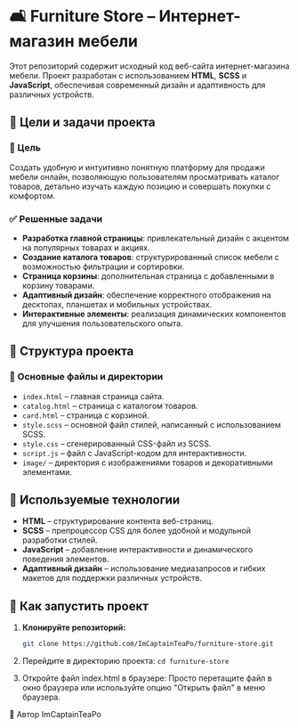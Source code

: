 # 🛋️ Furniture Store – Интернет-магазин мебели

Этот репозиторий содержит исходный код веб-сайта интернет-магазина мебели. Проект разработан с использованием **HTML**, **SCSS** и **JavaScript**, обеспечивая современный дизайн и адаптивность для различных устройств.

## 🎯 Цели и задачи проекта

### 🔹 Цель
Создать удобную и интуитивно понятную платформу для продажи мебели онлайн, позволяющую пользователям просматривать каталог товаров, детально изучать каждую позицию и совершать покупки с комфортом.

### ✅ Решенные задачи
- **Разработка главной страницы**: привлекательный дизайн с акцентом на популярных товарах и акциях.
- **Создание каталога товаров**: структурированный список мебели с возможностью фильтрации и сортировки.
- **Страница корзины**: дополнительная страница с добавленными в корзину товарами.
- **Адаптивный дизайн**: обеспечение корректного отображения на десктопах, планшетах и мобильных устройствах.
- **Интерактивные элементы**: реализация динамических компонентов для улучшения пользовательского опыта.

## 📂 Структура проекта

### 🔹 Основные файлы и директории
- `index.html` – главная страница сайта.
- `catalog.html` – страница с каталогом товаров.
- `card.html` – страница с корзиной.
- `style.scss` – основной файл стилей, написанный с использованием SCSS.
- `style.css` – сгенерированный CSS-файл из SCSS.
- `script.js` – файл с JavaScript-кодом для интерактивности.
- `image/` – директория с изображениями товаров и декоративными элементами.

## 🎨 Используемые технологии

- **HTML** – структурирование контента веб-страниц.
- **SCSS** – препроцессор CSS для более удобной и модульной разработки стилей.
- **JavaScript** – добавление интерактивности и динамического поведения элементов.
- **Адаптивный дизайн** – использование медиазапросов и гибких макетов для поддержки различных устройств.

## 🚀 Как запустить проект

1. **Клонируйте репозиторий:**
   ```bash
   git clone https://github.com/ImCaptainTeaPo/furniture-store.git
2. Перейдите в директорию проекта:
   ```cd furniture-store```


3. Откройте файл index.html в браузере: Просто перетащите файл в окно браузера или используйте опцию "Открыть файл" в меню браузера.

👤 Автор
ImCaptainTeaPo
